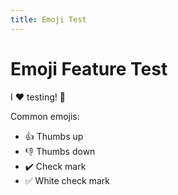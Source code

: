 ```yaml
---
title: Emoji Test
---
```


# Emoji Feature Test

I :heart: testing! :rocket:

Common emojis:
- :+1: Thumbs up
- :-1: Thumbs down
- :heavy_check_mark: Check mark
- :white_check_mark: White check mark
